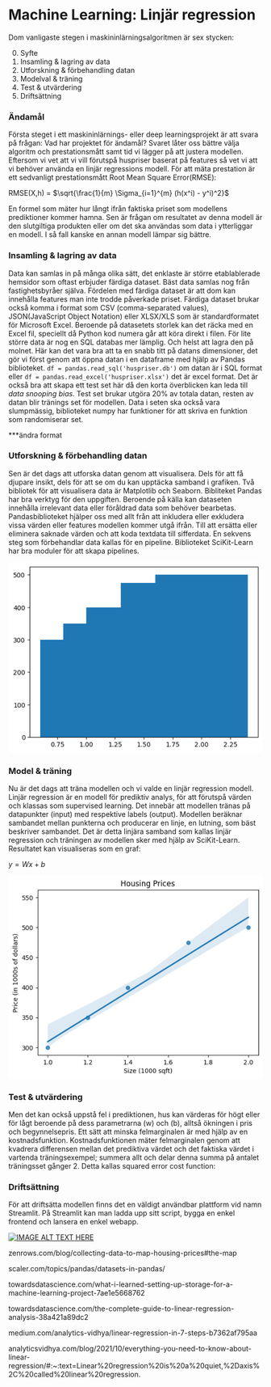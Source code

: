 # Machine Learning: Linjär regression 

Dom vanligaste stegen i maskininlärningsalgoritmen är sex stycken: 

0) Syfte
1) Insamling & lagring av data 
2) Utforskning & förbehandling datan 
3) Modelval & träning 
4) Test & utvärdering
5) Driftsättning

### Ändamål
Första steget i ett maskininlärnings- eller deep learningsprojekt är att svara på frågan: Vad har projektet för ändamål? Svaret låter oss bättre välja algoritm och prestationsmått samt tid vi lägger på att justera modellen. Eftersom vi vet att vi vill förutspå huspriser baserat på features så vet vi att vi behöver använda en linjär regressions modell.
För att mäta prestation är ett sedvanligt prestationsmått Root Mean Square Error(RMSE):

RMSE(X,h) = $\sqrt{\frac{1}{m} \Sigma_{i=1}^{m} (h(x^i) - y^i)^2}$

En formel som mäter hur långt ifrån faktiska priset som modellens prediktioner kommer hamna.
Sen är frågan om resultatet av denna modell är den slutgiltiga produkten eller om det ska användas som data i ytterliggar en modell.
I så fall kanske en annan modell lämpar sig bättre.


### Insamling & lagring av data

Data kan samlas in på många olika sätt, det enklaste är större etablablerade hemsidor som oftast erbjuder färdiga dataset. Bäst data samlas nog från fastighetsbyråer själva. Fördelen med färdiga dataset är att dom kan innehålla features man inte trodde påverkade priset. Färdiga dataset brukar också komma i format som CSV (comma-separated values), JSON(JavaScript Object Notation) eller XLSX/XLS som är standardformatet för Microsoft Excel. Beroende på datasetets storlek kan det räcka med en Excel fil, speciellt då Python kod numera går att köra direkt i filen. För lite större data är nog en SQL databas mer lämplig. Och helst att lagra den på molnet.
Här kan det vara bra att ta en snabb titt på datans dimensioner, det gör vi först genom att öppna datan i en dataframe med hjälp av Pandas biblioteket. `df = pandas.read_sql('huspriser.db')` om datan är i SQL format eller `df = pandas.read_excel('huspriser.xlsx')` det är excel format. Det är också bra att skapa ett test set här då den korta överblicken kan leda till _data snooping bias_.
Test set brukar utgöra 20% av totala datan, resten av datan blir tränings set för modellen. Data i seten ska också vara slumpmässig, biblioteket numpy har funktioner för att skriva en funktion som randomiserar set.

***ändra format

### Utforskning & förbehandling datan
Sen är det dags att utforska datan genom att visualisera. Dels för att få djupare insikt, dels för att se om du kan upptäcka samband i grafiken. Två bibliotek för att visualisera data är Matplotlib och Seaborn. Bibliteket Pandas har bra verktyg för den uppgiften. Beroende på källa kan dataseten innehålla irrelevant data eller föråldrad data som behöver bearbetas. Pandasbiblioteket hjälper oss med allt från att inkludera eller exkludera vissa värden eller features modellen kommer utgå ifrån. Till att ersätta eller eliminera saknade värden och att koda textdata till sifferdata. En sekvens steg som förbehandlar data kallas för en pipeline. Biblioteket SciKit-Learn har bra moduler för att skapa pipelines.

![Graf](https://github.com/koop46/koop46/blob/main/output1.png?raw=true)

### Model & träning 
Nu är det dags att träna modellen och vi valde en linjär regression modell. Linjär regression är en modell för prediktiv analys, för att förutspå värden och klassas som supervised learning. Det innebär att modellen tränas på datapunkter (input) med respektive labels (output). Modellen beräknar sambandet mellan punkterna och producerar en linje, en lutning, som bäst beskriver sambandet. Det är detta linjära samband som kallas linjär regression och träningen av modellen sker med hjälp av SciKit-Learn.
Resultatet kan visualiseras som en graf:


$y = Wx + b$

![Graf](https://github.com/koop46/koop46/blob/main/output.png?raw=true)


### Test & utvärdering 

 

Men det kan också uppstå fel i prediktionen, hus kan värderas för högt eller för lågt beroende på dess parametrarna (w) och (b), alltså ökningen i pris och begynnelsepris. Ett sätt att minska felmarginalen är med hjälp av en kostnadsfunktion. Kostnadsfunktionen mäter felmarginalen genom att kvadrera differensen mellan det prediktiva värdet och det faktiska värdet i vartenda träningsexempel; summera allt och delar denna summa på antalet träningsset gånger 2. 
Detta kallas squared error cost function: 


 

### Driftsättning 

För att driftsätta modellen finns det en väldigt användbar plattform vid namn Streamlit. 
På Streamlit kan man ladda upp sitt script, bygga en enkel frontend och lansera en enkel webapp. 



[![IMAGE ALT TEXT HERE](https://img.youtube.com/vi/8M20LyCZDOY/0.jpg)](https://www.youtube.com/watch?v=8M20LyCZDOY)




zenrows.com/blog/collecting-data-to-map-housing-prices#the-map 

scaler.com/topics/pandas/datasets-in-pandas/ 

towardsdatascience.com/what-i-learned-setting-up-storage-for-a-machine-learning-project-7ae1e5668762 

towardsdatascience.com/the-complete-guide-to-linear-regression-analysis-38a421a89dc2 

medium.com/analytics-vidhya/linear-regression-in-7-steps-b7362af795aa 

analyticsvidhya.com/blog/2021/10/everything-you-need-to-know-about-linear-regression/#:~:text=Linear%20regression%20is%20a%20quiet,%2Daxis%2C%20called%20linear%20regression.


 